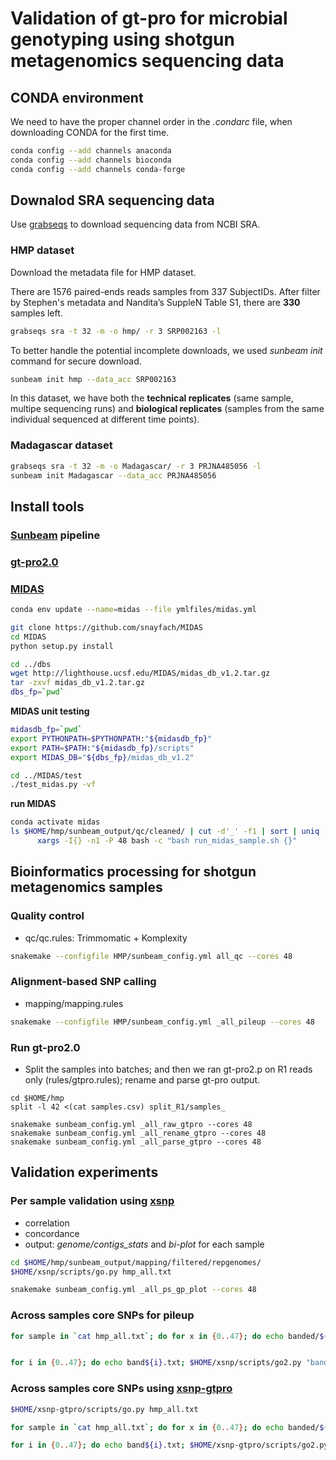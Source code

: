 # Validation of gt-pro for microbial genotyping using shotgun metagenomics sequencing data

## CONDA environment

We need to have the proper channel order in the *.condarc* file, when downloading CONDA for the first time.

```bash
conda config --add channels anaconda
conda config --add channels bioconda
conda config --add channels conda-forge
```

## Downalod SRA sequencing data

Use [grabseqs](https://github.com/louiejtaylor/grabseqs) to download sequencing data from NCBI SRA. 

### HMP dataset

Download the metadata file for HMP dataset.

There are 1576 paired-ends reads samples from 337 SubjectIDs. After filter by Stephen's metadata and Nandita’s SuppleN Table S1, there are **330** samples left.

```bash
grabseqs sra -t 32 -m -o hmp/ -r 3 SRP002163 -l
```

To better handle the potential incomplete downloads, we used *sunbeam init* command for secure download.

```bash
sunbeam init hmp --data_acc SRP002163
```

In this dataset, we have both the **technical replicates** (same sample, multipe sequencing runs) and **biological replicates** (samples from the same individual sequenced at different time points).

### Madagascar dataset

```bash
grabseqs sra -t 32 -m -o Madagascar/ -r 3 PRJNA485056 -l
sunbeam init Madagascar --data_acc PRJNA485056
```

## Install tools

### [Sunbeam](https://github.com/sunbeam-labs/sunbeam) pipeline

### [gt-pro2.0](https://github.com/zjshi/gt-pro2.0)

### [MIDAS](https://github.com/snayfach/MIDAS)

```bash
conda env update --name=midas --file ymlfiles/midas.yml

git clone https://github.com/snayfach/MIDAS
cd MIDAS
python setup.py install

cd ../dbs
wget http://lighthouse.ucsf.edu/MIDAS/midas_db_v1.2.tar.gz
tar -zxvf midas_db_v1.2.tar.gz
dbs_fp=`pwd`
```

**MIDAS unit testing**

```bash
midasdb_fp=`pwd`
export PYTHONPATH=$PYTHONPATH:"${midasdb_fp}"
export PATH=$PATH:"${midasdb_fp}/scripts"
export MIDAS_DB="${dbs_fp}/midas_db_v1.2"

cd ../MIDAS/test
./test_midas.py -vf
```

**run MIDAS**

```bash
conda activate midas
ls $HOME/hmp/sunbeam_output/qc/cleaned/ | cut -d'_' -f1 | sort | uniq | \
      xargs -I{} -n1 -P 48 bash -c "bash run_midas_sample.sh {}"
```

## Bioinformatics processing for shotgun metagenomics samples

### Quality control

- qc/qc.rules: Trimmomatic + Komplexity

```bash
snakemake --configfile HMP/sunbeam_config.yml all_qc --cores 48
```

### Alignment-based SNP calling

- mapping/mapping.rules

```bash
snakemake --configfile HMP/sunbeam_config.yml _all_pileup --cores 48
```

### Run gt-pro2.0

- Split the samples into batches; and then we ran gt-pro2.p on R1 reads only (rules/gtpro.rules); rename and parse gt-pro output.

```
cd $HOME/hmp
split -l 42 <(cat samples.csv) split_R1/samples_

snakemake sunbeam_config.yml _all_raw_gtpro --cores 48
snakemake sunbeam_config.yml _all_rename_gtpro --cores 48
snakemake sunbeam_config.yml _all_parse_gtpro --cores 48
```

## Validation experiments

### Per sample validation using [xsnp](https://github.com/czbiohub/xsnp)

- correlation
- concordance
- output: *genome/contigs_stats* and *bi-plot* for each sample

```bash
cd $HOME/hmp/sunbeam_output/mapping/filtered/repgenomes/
$HOME/xsnp/scripts/go.py hmp_all.txt

snakemake sunbeam_config.yml _all_ps_gp_plot --cores 48
```

### Across samples core SNPs for pileup

```bash
for sample in `cat hmp_all.txt`; do for x in {0..47}; do echo banded/${sample%.pileup}.pileup.dp2.gcb10.band${x}.tsv >> banded/band${x}.txt; done; done


for i in {0..47}; do echo band${i}.txt; $HOME/xsnp/scripts/go2.py "banded/band${i}".txt; done
```

### Across samples core SNPs using [xsnp-gtpro](https://github.com/zhaoc1/xsnp-gtpro)

```bash
$HOME/xsnp-gtpro/scripts/go.py hmp_all.txt

for sample in `cat hmp_all.txt`; do for x in {0..47}; do echo banded/${sample%_1.tsv}.gtpro.dp2.gcb10.band${x}.tsv >> banded/band${x}.txt; done; done

for i in {0..47}; do echo band${i}.txt; $HOME/xsnp-gtpro/scripts/go2.py "banded/band${i}".txt; done
```


